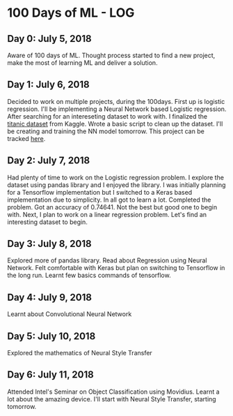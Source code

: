 # 100 Days of ML - LOG ##

## Day 0: July 5, 2018
Aware of 100 days of ML. Thought process started to find a new project, make the most of learning ML and deliver a solution.  

## Day 1: July 6, 2018
Decided to work on multiple projects, during the 100days. First up is logistic regression. I'll be implementing a Neural Network based Logistic regression. After searching for an intereseting dataset to work with. I finalized the [titanic dataset](https://www.kaggle.com/c/titanic) from Kaggle. Wrote a basic script to clean up the dataset. I'll be creating and training the NN model tomorrow. This project can be tracked [here](https://github.com/Santosh-16k/Neural-Network/tree/master/Logistic_Regression).

## Day 2: July 7, 2018
Had plenty of time to work on the Logistic regression problem. I explore the dataset using pandas library and I enjoyed the library. I was initially planning for a Tensorflow implementation but I switched to a Keras based implementation due to simplicity. In all got to learn a lot. Completed the problem. Got an accuracy of 0.74641. Not the best but good one to begin with. Next, I plan to work on a linear regression problem. Let's find an interesting dataset to begin.

## Day 3: July 8, 2018
Explored more of pandas library. Read about Regression using Neural Network. Felt comfortable with Keras but plan on switching to Tensorflow in the long run. Learnt few basics commands of tensorflow.

## Day 4: July 9, 2018
Learnt about Convolutional Neural Network

## Day 5: July 10, 2018
Explored the mathematics of Neural Style Transfer

## Day 6: July 11, 2018
Attended Intel's Seminar on Object Classification using Movidius. Learnt a lot about the amazing device. I'll start with Neural Style Transfer, starting tomorrow.
